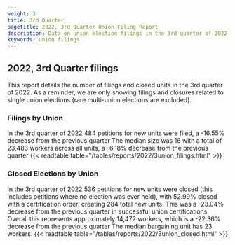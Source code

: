 ```yaml
---
weight: 3
title: 3rd Quarter
pagetitle: 2022, 3rd Quarter Union Filing Report
description: Data on union election filings in the 3rd quarter of 2022
keywords: union filings
---
```


## 2022, 3rd Quarter filings

This report details the number of filings and closed units in the 3rd quarter of 2022. As a reminder, we are only showing filings and closures related to single union elections (rare multi-union elections are excluded).

### Filings by Union
In the 3rd quarter of 2022 484 petitions for new units were filed, a -16.55% decrease from the previous quarter The median size was 16 with a total of 23,483 workers across all units, a -6.18% decrease from the previous quarter
{{< readtable table="/tables/reports/2022/3union_filings.html" >}}

### Closed Elections by Union
In the 3rd quarter of 2022 536 petitions for new units were closed (this includes petitions where no election was ever held), with 52.99% closed with a certification order, creating 284 total new units. This was a -23.04% decrease from the previous quarter in successful union certifications. Overall this represents approximately 14,472 workers, which is a -22.36% decrease from the previous quarter The median bargaining unit has 23 workers.
{{< readtable table="/tables/reports/2022/3union_closed.html" >}}
